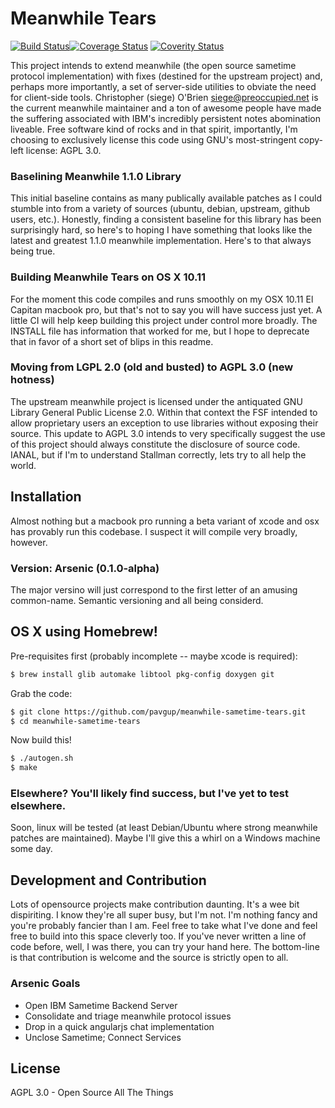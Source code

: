 # Meanwhile Tears
[![Build Status](https://travis-ci.org/pavgup/meanwhile-sametime-tears.svg)](https://travis-ci.org/pavgup/meanwhile-sametime-tears)[![Coverage Status](https://coveralls.io/repos/pavgup/meanwhile-sametime-tears/badge.svg?branch=master&service=github)](https://coveralls.io/github/pavgup/meanwhile-sametime-tears?branch=master)
[![Coverity Status](https://scan.coverity.com/projects/7115/badge.svg)](https://scan.coverity.com/projects/pavgup-meanwhile-sametime-tears)

This project intends to extend meanwhile (the open source sametime protocol implementation) with fixes (destined for the upstream project) and, perhaps more importantly, a set of server-side utilities to obviate the need for client-side tools.  Christopher (siege) O'Brien <siege@preoccupied.net> is the current meanwhile maintainer and a ton of awesome people have made the suffering associated with IBM's incredibly persistent notes abomination liveable. Free software kind of rocks and in that spirit, importantly, I'm choosing to exclusively license this code using GNU's most-stringent copy-left license: AGPL 3.0.

### Baselining Meanwhile 1.1.0 Library
This initial baseline contains as many publically available patches as I could stumble into from a variety of sources (ubuntu, debian, upstream, github users, etc.).  Honestly, finding a consistent baseline for this library has been surprisingly hard, so here's to hoping I have something that looks like the latest and greatest 1.1.0 meanwhile implementation.  Here's to that always being true.

### Building Meanwhile Tears on OS X 10.11
For the moment this code compiles and runs smoothly on my OSX 10.11 El Capitan macbook pro, but that's not to say you will have success just yet. A little CI will help keep building this project under control more broadly.  The INSTALL file has information that worked for me, but I hope to deprecate that in favor of a short set of blips in this readme.

### Moving from LGPL 2.0 (old and busted) to AGPL 3.0 (new hotness)
The upstream meanwhile project is licensed under the antiquated GNU Library General Public License 2.0.  Within that context the FSF intended to allow proprietary users an exception to use libraries without exposing their source.  This update to AGPL 3.0 intends to very specifically suggest the use of this project should always constitute the disclosure of source code.  IANAL, but if I'm to understand Stallman correctly, lets try to all help the world.

Installation
------------
Almost nothing but a macbook pro running a beta variant of xcode and osx has provably run this codebase.  I suspect it will compile very broadly, however.
### Version: Arsenic (0.1.0-alpha)

The major versino will just correspond to the first letter of an amusing common-name.  Semantic versioning and all being considerd.
## OS X using Homebrew!
Pre-requisites first (probably incomplete -- maybe xcode is required):
```sh
$ brew install glib automake libtool pkg-config doxygen git
```
Grab the code:
```sh
$ git clone https://github.com/pavgup/meanwhile-sametime-tears.git
$ cd meanwhile-sametime-tears
```
Now build this!
```sh
$ ./autogen.sh
$ make
```
### Elsewhere?  You'll likely find success, but I've yet to test elsewhere.
Soon, linux will be tested (at least Debian/Ubuntu where strong meanwhile patches are maintained).  Maybe I'll give this a whirl on a Windows machine some day.

Development and Contribution
----------------------------
Lots of opensource projects make contribution daunting. It's a wee bit dispiriting. I know they're all super busy, but I'm not.  I'm nothing fancy and you're probably fancier than I am.  Feel free to take what I've done and feel free to build into this space cleverly too.  If you've never written a line of code before, well, I was there, you can try your hand here.  The bottom-line is that contribution is welcome and the source is strictly open to all.
### Arsenic Goals
 - Open IBM Sametime Backend Server
 - Consolidate and triage meanwhile protocol issues
 - Drop in a quick angularjs chat implementation
 - Unclose Sametime; Connect Services

License
--
AGPL 3.0 - Open Source All The Things
